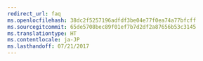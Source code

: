 ```yaml
---
redirect_url: faq
ms.openlocfilehash: 38dc2f5257196adfdf3be04e77f0ea74a77bfcff
ms.sourcegitcommit: 65de5708bec89f01ef7b7d2df2a87656b53c3145
ms.translationtype: HT
ms.contentlocale: ja-JP
ms.lasthandoff: 07/21/2017
---
```

